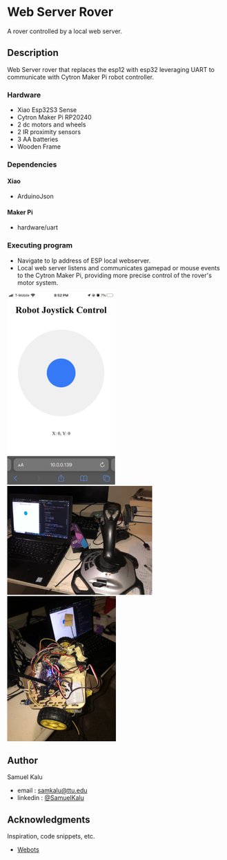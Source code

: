 # Web Server Rover

   A rover controlled by a local web server.

## Description

Web Server rover that replaces the esp12 with esp32 leveraging UART to communicate with Cytron Maker Pi robot controller. 

### Hardware

* Xiao Esp32S3 Sense
* Cytron Maker Pi RP20240
* 2 dc motors and wheels
* 2 IR proximity sensors
* 3 AA batteries
* Wooden Frame

  
### Dependencies

#### Xiao
* ArduinoJson
#### Maker Pi
* hardware/uart


### Executing program

* Navigate to Ip address of ESP local webserver.
* Local web server listens and communicates gamepad or mouse events to the Cytron Maker Pi, providing more precise control of the rover's motor system. 
  
<div class= 'flex-col'>
  <img src='controls.jpeg' style=" width:250px;height:445px;" >
   <img src='controller.jpeg' style=" width:336px;height:252px;" >
  <img src='XiaoRover.jpeg' style=" width:252px;height:336px;" >
</div>
  
## Author

Samuel Kalu
  
* email : [samkalu@ttu.edu](mailto:samkalu@ttu.edu)
* linkedin : [@SamuelKalu](https://www.linkedin.com/in/samuel-kalu-74a359342/)


## Acknowledgments

Inspiration, code snippets, etc.
* [Webots](https://cyberbotics.com/doc/guide/tutorial-4-more-about-controllers?tab-language=c++)

